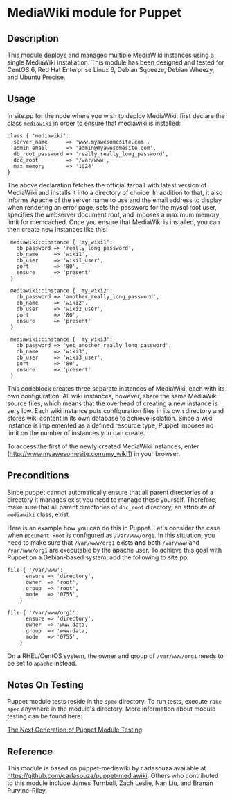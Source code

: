 # MediaWiki module for Puppet

## Description

This module deploys and manages multiple MediaWiki instances using a single MediaWiki installation. This module has been designed and tested for CentOS 6, Red Hat Enterprise Linux 6, Debian Squeeze, Debian Wheezy, and Ubuntu Precise.

## Usage

In site.pp for the node where you wish to deploy MediaWiki, first
declare the class `mediawiki` in order to ensure that mediawiki is
installed:

    class { 'mediawiki':
      server_name      => 'www.myawesomesite.com',
      admin_email      => 'admin@myawesomesite.com',
      db_root_password => 'really_really_long_password',
      doc_root         => '/var/www',
      max_memory       => '1024'
    }

The above declaration fetches the official tarball with latest version of
MediaWiki and installs it into a directory of choice. In addition to that, it
also informs Apache of the server name to use and the email address to display
when rendering an error page, sets the password for the mysql root user,
specifies the webserver document root, and imposes a maximum memory limit for
memcached. Once you ensure that MediaWiki is installed, you can then create new
instances like this:

     mediawiki::instance { 'my_wiki1':
       db_password => 'really_long_password',
       db_name     => 'wiki1',
       db_user     => 'wiki1_user',
       port        => '80',
       ensure      => 'present'
     }
 
     mediawiki::instance { 'my_wiki2':
       db_password => 'another_really_long_password',
       db_name     => 'wiki2',
       db_user     => 'wiki2_user',
       port        => '80',
       ensure      => 'present'
     }
 
     mediawiki::instance { 'my_wiki3':
       db_password => 'yet_another_really_long_password',
       db_name     => 'wiki3',
       db_user     => 'wiki3_user',
       port        => '80',
       ensure      => 'present'
     }
 
This codeblock creates three separate instances of MediaWiki, each with its own
configuration. All wiki instances, however, share the same MediaWiki source
files, which means that the overhead of creating a new instance is very low.
Each wiki instance puts configuration files in its own directory and stores
wiki content in its own database to achieve isolation. Since a wiki instance is
implemented as a defined resource type, Puppet imposes no limit on the number
of instances you can create.

To access the first of the newly created MediaWiki instances, enter
(http://www.myawesomesite.com/my_wiki1) in your browser.

## Preconditions

Since puppet cannot automatically ensure that all parent directories of a
directory it manages exist you need to manage these yourself. Therefore, make
sure that all parent directories of `doc_root` directory, an attribute of
`mediawiki` class, exist.

Here is an example how you can do this in Puppet. Let's consider the case when
`Document Root` is configured as `/var/www/org1`. In this situation, you need
to make sure that `/var/www/org1` exists **and** both `/var/www` and
`/var/www/org1` are executable by the apache user. To achieve this goal with
Puppet on a Debian-based system, add the following to site.pp:
 
    file { '/var/www':
          ensure => 'directory',
          owner  => 'root',
          group  => 'root',
          mode   => '0755',
        }
        
    file { '/var/www/org1':
          ensure => 'directory',
          owner  => 'www-data,
          group  => 'www-data,
          mode   => '0755',
        }

On a RHEL/CentOS system, the owner and group of `/var/www/org1` needs to be set
to `apache` instead.

## Notes On Testing

Puppet module tests reside in the `spec` directory. To run tests, execute `rake
spec` anywhere in the module's directory. More information about module testing
can be found here:

[The Next Generation of Puppet Module Testing](http://puppetlabs.com/blog/the-next-generation-of-puppet-module-testing)

## Reference

This module is based on puppet-mediawiki by carlasouza available at
https://github.com/carlasouza/puppet-mediawiki. Others who contributed to this
module include James Turnbull, Zach Leslie, Nan Liu, and Branan Purvine-Riley.

